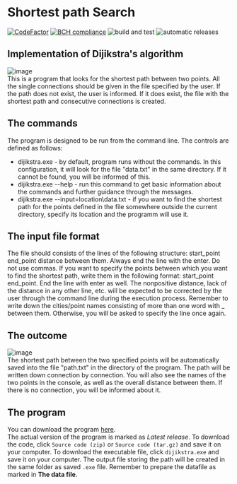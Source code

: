 # Shortest path Search
[![CodeFactor](https://www.codefactor.io/repository/github/amrukwa/shortest_path/badge)](https://www.codefactor.io/repository/github/amrukwa/shortest_path) [![BCH compliance](https://bettercodehub.com/edge/badge/amrukwa/shortest_path?branch=main)](https://bettercodehub.com/) ![build and test](https://github.com/amrukwa/shortest_path/workflows/build%20and%20test/badge.svg) ![automatic releases](https://github.com/amrukwa/shortest_path/workflows/automatic%20releases/badge.svg)  
## Implementation of Dijikstra's algorithm
![image](https://user-images.githubusercontent.com/57860857/98136848-a757c280-1ec1-11eb-978c-b271e5fdada2.png)  
This is a program that looks for the shortest path between two points. All the single connections should be given in the file specified by the user. If the path does not exist, the user is informed. If it does exist, the file with the shortest path and consecutive connections is created.
## The commands
The program is designed to be run from the command line. The controls are defined as follows:
* dijikstra.exe - by default, program runs without the commands. In this configuration, it will look for the file "data.txt" in the same directory. If it cannot be found, you will be informed of this.
* dijikstra.exe --help - run this command to get basic information about the commands and further guidance through the messages.
* dijikstra.exe --input=location\data.txt - if you want to find the shortest path for the points defined in the file somewhere outside the current directory, specify its location and the programm will use it.
## The input file format
The file should consists of the lines of the following structure: start_point end_point distance between them. Always end the line with the enter. Do not use commas. If you want to specify the points between which you want to find the shortest path, write them in the following format: start_point end_point. End the line with enter as well. The nonpositive distance, lack of the distance in any other line, etc. will be expected to be corrected by the user through the command line during the execution process. Remember to write down the cities/point names consisting of more than one word with _ between them. Otherwise, you will be asked to specify the line once again.
## The outcome
![image](https://user-images.githubusercontent.com/57860857/98137541-63b18880-1ec2-11eb-9cf1-236e98497a55.png)  
The shortest path between the two specified points will be automatically saved into the file "path.txt" in the directory of the program. The path will be written down connection by connection. You will also see the names of the two points in the console, as well as the overall distance between them. If there is no connection, you will be informed about it. 
## The program
You can download the program [here](https://github.com/amrukwa/shortest_path/releases).  
The actual version of the program is marked as _Latest release_. To download the code, click `Source code (zip)` or `Source code (tar.gz)` and save it on your computer. To download the executable file, click `dijikstra.exe` and save it on your computer. The output file storing the path will be created in the same folder as saved `.exe` file. Remember to prepare the datafile as marked in **The data file**.